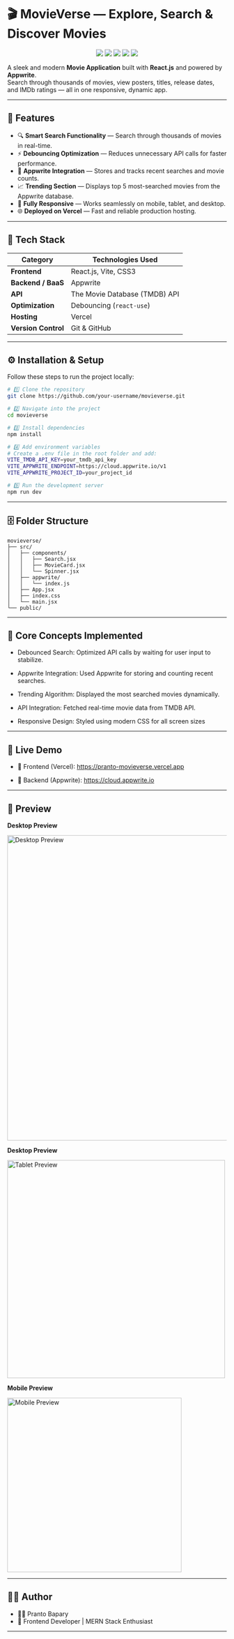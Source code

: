 # 🎬 MovieVerse — Explore, Search & Discover Movies

<p align="center">
  <img src="https://img.shields.io/badge/React-18.0.0-61DAFB?style=for-the-badge&logo=react&logoColor=white" />
  <img src="https://img.shields.io/badge/Appwrite-Backend-F02E65?style=for-the-badge&logo=appwrite&logoColor=white" />
  <img src="https://img.shields.io/badge/TMDB-API-01B4E4?style=for-the-badge&logo=themoviedatabase&logoColor=white" />
  <img src="https://img.shields.io/badge/Vercel-Deployed-000000?style=for-the-badge&logo=vercel&logoColor=white" />
  <img src="https://img.shields.io/badge/License-MIT-green?style=for-the-badge" />
</p>

A sleek and modern **Movie Application** built with **React.js** and powered by **Appwrite**.  
Search through thousands of movies, view posters, titles, release dates, and IMDb ratings — all in one responsive, dynamic app.

---

## 🚀 Features

- 🔍 **Smart Search Functionality** — Search through thousands of movies in real-time.  
- ⚡ **Debouncing Optimization** — Reduces unnecessary API calls for faster performance.  
- 🧠 **Appwrite Integration** — Stores and tracks recent searches and movie counts.  
- 📈 **Trending Section** — Displays top 5 most-searched movies from the Appwrite database.  
- 🎨 **Fully Responsive** — Works seamlessly on mobile, tablet, and desktop.  
- 🌐 **Deployed on Vercel** — Fast and reliable production hosting.

---

## 🦈 Tech Stack

| Category | Technologies Used |
|-----------|------------------|
| **Frontend** | React.js, Vite, CSS3 |
| **Backend / BaaS** | Appwrite |
| **API** | The Movie Database (TMDB) API |
| **Optimization** | Debouncing (`react-use`) |
| **Hosting** | Vercel |
| **Version Control** | Git & GitHub |

---

## ⚙️ Installation & Setup

Follow these steps to run the project locally:

```bash
# 1️⃣ Clone the repository
git clone https://github.com/your-username/movieverse.git

# 2️⃣ Navigate into the project
cd movieverse

# 3️⃣ Install dependencies
npm install

# 4️⃣ Add environment variables
# Create a .env file in the root folder and add:
VITE_TMDB_API_KEY=your_tmdb_api_key
VITE_APPWRITE_ENDPOINT=https://cloud.appwrite.io/v1
VITE_APPWRITE_PROJECT_ID=your_project_id

# 5️⃣ Run the development server
npm run dev

```
---
## 🗄️ Folder Structure
```
movieverse/
├── src/
│   ├── components/
│   │   ├── Search.jsx
│   │   ├── MovieCard.jsx
│   │   └── Spinner.jsx
│   ├── appwrite/
│   │   └── index.js
│   ├── App.jsx
│   ├── index.css
│   └── main.jsx
└── public/
```
---
## 🧠 Core Concepts Implemented

- Debounced Search: Optimized API calls by waiting for user input to stabilize.

- Appwrite Integration: Used Appwrite for storing and counting recent searches.

- Trending Algorithm: Displayed the most searched movies dynamically.

- API Integration: Fetched real-time movie data from TMDB API.

- Responsive Design: Styled using modern CSS for all screen sizes
---

## 🌟 Live Demo

- 🔗 Frontend (Vercel): https://pranto-movieverse.vercel.app

- 🧠 Backend (Appwrite): https://cloud.appwrite.io

---

## 🎥 Preview

**Desktop Preview**
<p align="left"> 
<img src="./public/screenshots/desktop.jpg" alt="Desktop Preview" width="700"> 
</p> 

**Desktop Preview**
<p align="left"> 
<img src="./public/screenshots/tablet.jpg" alt="Tablet Preview" width="500"> 
</p> 

**Mobile Preview**
<p align="left"> 
<img src="./public/screenshots/mobile.jpg" alt="Mobile Preview" width="400">
 </p>

 ---

## 🧑‍💻 Author

- 👨‍💻 Pranto Bapary
- 💼 Frontend Developer | MERN Stack Enthusiast
---